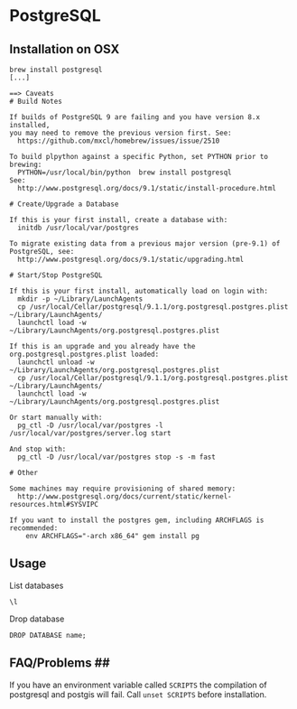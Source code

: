 # PostgreSQL #

## Installation on OSX ##

	brew install postgresql
	[...]
	
	==> Caveats
	# Build Notes
	
	If builds of PostgreSQL 9 are failing and you have version 8.x installed,
	you may need to remove the previous version first. See:
	  https://github.com/mxcl/homebrew/issues/issue/2510

	To build plpython against a specific Python, set PYTHON prior to brewing:
	  PYTHON=/usr/local/bin/python  brew install postgresql
	See:
	  http://www.postgresql.org/docs/9.1/static/install-procedure.html

	# Create/Upgrade a Database

	If this is your first install, create a database with:
	  initdb /usr/local/var/postgres

	To migrate existing data from a previous major version (pre-9.1) of PostgreSQL, see:
	  http://www.postgresql.org/docs/9.1/static/upgrading.html

	# Start/Stop PostgreSQL

	If this is your first install, automatically load on login with:
	  mkdir -p ~/Library/LaunchAgents
	  cp /usr/local/Cellar/postgresql/9.1.1/org.postgresql.postgres.plist ~/Library/LaunchAgents/
	  launchctl load -w ~/Library/LaunchAgents/org.postgresql.postgres.plist

	If this is an upgrade and you already have the org.postgresql.postgres.plist loaded:
	  launchctl unload -w ~/Library/LaunchAgents/org.postgresql.postgres.plist
	  cp /usr/local/Cellar/postgresql/9.1.1/org.postgresql.postgres.plist ~/Library/LaunchAgents/
	  launchctl load -w ~/Library/LaunchAgents/org.postgresql.postgres.plist

	Or start manually with:
	  pg_ctl -D /usr/local/var/postgres -l /usr/local/var/postgres/server.log start

	And stop with:
	  pg_ctl -D /usr/local/var/postgres stop -s -m fast

	# Other

	Some machines may require provisioning of shared memory:
	  http://www.postgresql.org/docs/current/static/kernel-resources.html#SYSVIPC

	If you want to install the postgres gem, including ARCHFLAGS is recommended:
	    env ARCHFLAGS="-arch x86_64" gem install pg

## Usage ##

List databases

	\l
	
Drop database

	DROP DATABASE name;
	
## FAQ/Problems ## ##

If you have an environment variable called `SCRIPTS` the compilation of postgresql and postgis will fail. Call `unset SCRIPTS` before installation. 
